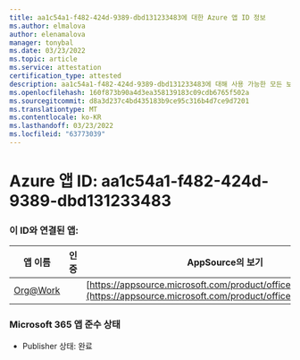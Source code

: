 ```yaml
---
title: aa1c54a1-f482-424d-9389-dbd131233483에 대한 Azure 앱 ID 정보
ms.author: elmalova
author: elenamalova
manager: tonybal
ms.date: 03/23/2022
ms.topic: article
ms.service: attestation
certification_type: attested
description: aa1c54a1-f482-424d-9389-dbd131233483에 대해 사용 가능한 모든 보안 및 규정 준수 정보입니다.
ms.openlocfilehash: 160f873b90a4d3ea358139183c09cdb6765f502a
ms.sourcegitcommit: d8a3d237c4bd435183b9ce95c316b4d7ce9d7201
ms.translationtype: MT
ms.contentlocale: ko-KR
ms.lasthandoff: 03/23/2022
ms.locfileid: "63773039"
---
```

# <a name="azure-app-id-aa1c54a1-f482-424d-9389-dbd131233483"></a>Azure 앱 ID: aa1c54a1-f482-424d-9389-dbd131233483


### <a name="apps-associated-with-this-id"></a>이 ID와 연결된 앱:
| **앱 이름** | **인증** | **AppSource의 보기** |
|--------------|---------------|-----------------------|
| [Org@Work](../forward/WA200002461.md) |  | [https://appsource.microsoft.com/product/office/WA200002461](https://appsource.microsoft.com/product/office/WA200002461) |

### <a name="microsoft-365-app-compliance-status"></a>Microsoft 365 앱 준수 상태
- Publisher 상태: 완료
